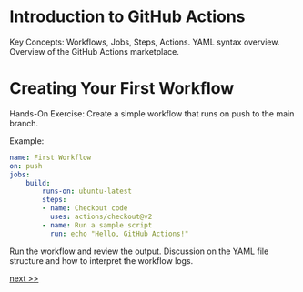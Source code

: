 # Introduction to GitHub Actions

Key Concepts: Workflows, Jobs, Steps, Actions.
YAML syntax overview.
Overview of the GitHub Actions marketplace.

# Creating Your First Workflow

Hands-On Exercise:
Create a simple workflow that runs on push to the main branch.

Example:
```yaml
name: First Workflow
on: push
jobs:
    build:
        runs-on: ubuntu-latest
        steps:
        - name: Checkout code
          uses: actions/checkout@v2
        - name: Run a sample script
          run: echo "Hello, GitHub Actions!"
```
Run the workflow and review the output.
Discussion on the YAML file structure and how to interpret the workflow logs.

[next >>](./2_intermediate_github_actions.md)